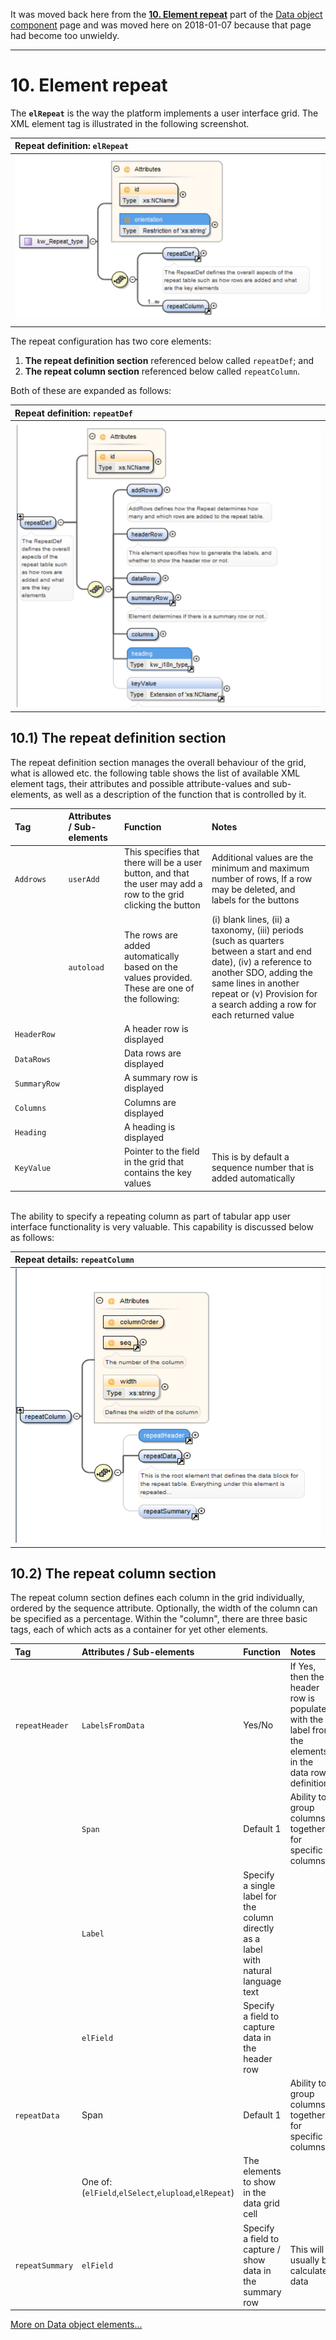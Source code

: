 It was moved back here from the [**10. Element repeat**](https://github.com/kwantu/platformconfiguration/wiki/Data-object-component#10-element-repeat) part of the [Data object component](https://github.com/kwantu/platformconfiguration/wiki/Data-object-component) page and was moved here on 2018-01-07 because that page had become too unwieldy.

***

# 10. Element repeat
The **`elRepeat`** is the way the platform implements a user interface grid.
The XML element tag is illustrated in the following screenshot.

| **Repeat definition: `elRepeat`**                                             |
|:----------------------------------------------------------------------------- |
| ![](https://github.com/kwantu/platformconfiguration/blob/master/elRepeat.png) |

The repeat configuration has two core elements:
1. **The repeat definition section** referenced below called `repeatDef`; and
1. **The repeat column section** referenced below called `repeatColumn`.

Both of these are expanded as follows:

| **Repeat definition: `repeatDef`** |
|:---------------------------------- |
|![](https://github.com/kwantu/platformconfiguration/blob/master/repeatDef.png)|

## 10.1) The repeat definition section
The repeat definition section  manages the overall behaviour of the grid, what is allowed etc. the following table shows the list of available XML element tags, their attributes and possible attribute-values and sub-elements, as well as a description of the function that is controlled by it.

| Tag        | Attributes / Sub-elements           | Function  | Notes  |
| :------------- |:-------------| :-----|:-----|
| `Addrows` | `userAdd` | This specifies that there will be a user button, and that the user may add a row to the grid clicking the button |Additional values are the minimum and maximum number of rows, If a row may be deleted, and labels for the buttons |
|  | `autoload`      | The rows are added automatically based on the values provided. These are one of the following: | (i) blank lines, (ii) a taxonomy, (iii) periods (such as quarters between a start and end date), (iv) a reference to another SDO, adding the same lines in another repeat or (v) Provision for a search adding a row for each returned value |
| `HeaderRow` |  | A header row is displayed | |
| `DataRows` |  | Data rows are displayed | |
| `SummaryRow` |  | A summary row is displayed | |
| `Columns` |  | Columns are displayed | |
| `Heading` |  | A heading is displayed | |
| `KeyValue` |  | Pointer to the field in the grid that contains the key values |This is by default a sequence number that is added automatically |

<br> 
The ability to specify a repeating column as part of tabular app user interface functionality is very valuable. This capability is discussed below as follows:<br>

| **Repeat details: `repeatColumn`** |
|:---------------------------------- |
|![](https://github.com/kwantu/platformconfiguration/blob/master/repeatColumn.png)

## 10.2) The repeat column section
The repeat column section defines each column in the grid individually, ordered by the sequence attribute. Optionally, the width of the column can be specified as a percentage. Within the "column", there are three basic tags, each of which acts as a container for yet other elements.

| Tag        | Attributes / Sub-elements           | Function  | Notes  |
| :------------- |:-------------| :-----|:-----|
| `repeatHeader` | `LabelsFromData` | Yes/No |If Yes, then the header row is populated with the label from the elements in the data row definition. |
|  | `Span`      | Default 1 | Ability to group columns together for specific columns |
| | `Label` | Specify a single label for the column directly as a label with natural language text | |
| | `elField` | Specify a field to capture data in the header row | |
| `repeatData` | Span | Default 1 | Ability to group columns together for specific columns|
| | One of: (`elField`,`elSelect`,`elupload`,`elRepeat`) | The elements to show in the data grid cell | |
| `repeatSummary` | `elField` | Specify a field to capture  / show data in the summary row | This will usually be calculated data|
 

[More on Data object elements...](https://github.com/kwantu/platformconfiguration/wiki/Data-object-elements) <br>
